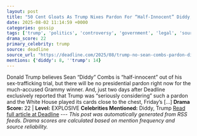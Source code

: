 ```yaml
---
layout: post
title: "50 Cent Gloats As Trump Nixes Pardon For “Half-Innocent” Diddy, For Now"
date: 2025-08-02 11:14:59 +0000
categories: gossip
tags: ['trump', 'politics', 'controversy', 'government', 'legal', 'source-deadline', 'drama-explosive']
drama_score: 22
primary_celebrity: trump
source: deadline
source_url: "https://deadline.com/2025/08/trump-no-sean-combs-pardon-diddy-50-cent-1236477155/"
mentions: {'diddy': 8, ''trump': 14}
---
```


Donald Trump believes Sean “Diddy” Combs is “half-innocent” out of his sex-trafficking trial, but there will be no presidential pardon right now for the much-accused Grammy winner. And, just two days after Deadline exclusively reported that Trump was “seriously considering” such a pardon and the White House played its cards close to the chest, Friday’s […] **Drama Score:** 22 | **Level:** EXPLOSIVE **Celebrities Mentioned:** Diddy, Trump [Read full article at Deadline](https://deadline.com/2025/08/trump-no-sean-combs-pardon-diddy-50-cent-1236477155/) --- *This post was automatically generated from RSS feeds. Drama scores are calculated based on mention frequency and source reliability.*